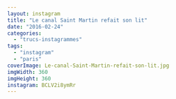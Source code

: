 ```yaml
---
layout: instagram
title: "Le canal Saint Martin refait son lit"
date: "2016-02-24"
categories: 
  - "trucs-instagrammes"
tags: 
  - "instagram"
  - "paris"
coverImage: Le-canal-Saint-Martin-refait-son-lit.jpg
imgWidth: 360
imgHeight: 360
instagram: BCLV2i8ymRr
---
```

